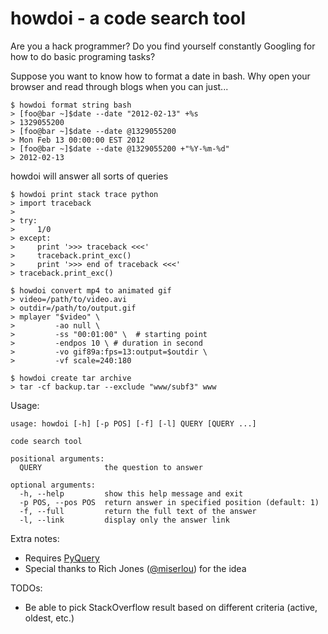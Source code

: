 howdoi - a code search tool
========================

Are you a hack programmer? Do you find yourself constantly Googling for how to do basic programing tasks?

Suppose you want to know how to format a date in bash. Why open your browser and read through blogs when you can just...

    $ howdoi format string bash
    > [foo@bar ~]$date --date "2012-02-13" +%s
    > 1329055200
    > [foo@bar ~]$date --date @1329055200
    > Mon Feb 13 00:00:00 EST 2012
    > [foo@bar ~]$date --date @1329055200 +"%Y-%m-%d"
    > 2012-02-13

howdoi will answer all sorts of queries

    $ howdoi print stack trace python
    > import traceback
    >
    > try:
    >     1/0
    > except:
    >     print '>>> traceback <<<'
    >     traceback.print_exc()
    >     print '>>> end of traceback <<<'
    > traceback.print_exc()

    $ howdoi convert mp4 to animated gif
    > video=/path/to/video.avi
    > outdir=/path/to/output.gif
    > mplayer "$video" \
    >         -ao null \
    >         -ss "00:01:00" \  # starting point
    >         -endpos 10 \ # duration in second
    >         -vo gif89a:fps=13:output=$outdir \
    >         -vf scale=240:180

    $ howdoi create tar archive
    > tar -cf backup.tar --exclude "www/subf3" www

Usage:

    usage: howdoi [-h] [-p POS] [-f] [-l] QUERY [QUERY ...]

    code search tool

    positional arguments:
      QUERY              the question to answer

    optional arguments:
      -h, --help         show this help message and exit
      -p POS, --pos POS  return answer in specified position (default: 1)
      -f, --full         return the full text of the answer
      -l, --link         display only the answer link

Extra notes:

*   Requires [PyQuery](http://pypi.python.org/pypi/pyquery)
*   Special thanks to Rich Jones ([@miserlou](https://github.com/miserlou)) for the idea

TODOs:

*   Be able to pick StackOverflow result based on different criteria (active, oldest, etc.)

